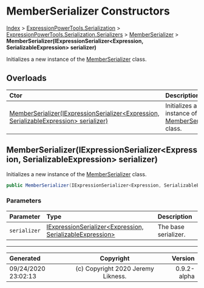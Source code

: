 ﻿# MemberSerializer Constructors

[Index](../index.md) > [ExpressionPowerTools.Serialization](ExpressionPowerTools.Serialization.a.md) > [ExpressionPowerTools.Serialization.Serializers](ExpressionPowerTools.Serialization.Serializers.n.md) > [MemberSerializer](ExpressionPowerTools.Serialization.Serializers.MemberSerializer.cs.md) > **MemberSerializer(IExpressionSerializer&lt;Expression, SerializableExpression> serializer)**

Initializes a new instance of the [MemberSerializer](ExpressionPowerTools.Serialization.Serializers.MemberSerializer.cs.md) class.

## Overloads

| Ctor | Description |
| :-- | :-- |
| [MemberSerializer(IExpressionSerializer&lt;Expression, SerializableExpression> serializer)](#memberserializeriexpressionserializerexpression-serializableexpression-serializer) | Initializes a new instance of the [MemberSerializer](ExpressionPowerTools.Serialization.Serializers.MemberSerializer.cs.md) class. |

## MemberSerializer(IExpressionSerializer&lt;Expression, SerializableExpression> serializer)

Initializes a new instance of the [MemberSerializer](ExpressionPowerTools.Serialization.Serializers.MemberSerializer.cs.md) class.

```csharp
public MemberSerializer(IExpressionSerializer<Expression, SerializableExpression> serializer)
```

### Parameters

| Parameter | Type | Description |
| :-- | :-- | :-- |
| `serializer` | [IExpressionSerializer&lt;Expression, SerializableExpression>](ExpressionPowerTools.Serialization.Signatures.IExpressionSerializer`2.i.md) | The base serializer. |



---

| Generated | Copyright | Version |
| :-- | :-: | --: |
| 09/24/2020 23:02:13 | (c) Copyright 2020 Jeremy Likness. | 0.9.2-alpha |
